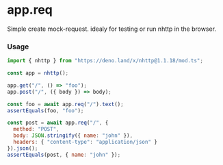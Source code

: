 # app.req

Simple create mock-request. idealy for testing or run nhttp in the browser.

### Usage
```js
import { nhttp } from "https://deno.land/x/nhttp@1.1.18/mod.ts";

const app = nhttp();

app.get("/", () => "foo");
app.post("/", ({ body }) => body);

const foo = await app.req("/").text();
assertEquals(foo, "foo");

const post = await app.req("/", { 
  method: "POST",
  body: JSON.stringify({ name: "john" }),
  headers: { "content-type": "application/json" }
}).json();
assertEquals(post, { name: "john" });
```